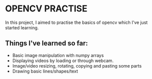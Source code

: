 # OPENCV PRACTISE
In this project, I aimed to practise the basics of opencv which I've just started learning.

## Things I've learned so far:
- Basic image manipulation with numpy arrays
- Displaying videos by loading or through webcam.
- Image/video resizing, rotating, copying and pasting some parts
- Drawing basic lines/shapes/text
